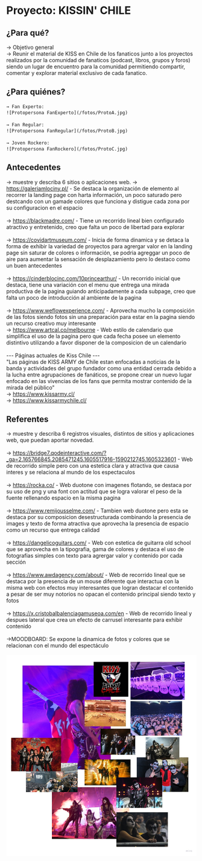 # Proyecto: KISSIN' CHILE

## ¿Para qué? 
→ Objetivo general <br>
→ Reunir el material de KISS en Chile de los fanaticos junto a los proyectos realizados por la comunidad de fanaticos (podcast, libros, grupos y foros) siendo un lugar de encuentro para la comunidad permitiendo compartir, comentar y explorar material exclusivo de cada fanatico.

## ¿Para quiénes? 
    → Fan Experto: 
    ![Protopersona FanExperto](/fotos/ProtoA.jpg)

    → Fan Regular: 
    ![Protopersona FanRegular](/fotos/ProtoB.jpg)

    → Joven Rockero: 
    ![Protopersona FanRockero](/fotos/ProtoC.jpg)    

## Antecedentes 
→ muestre y describa 6 sitios o aplicaciones web.
    → https://galeriamlociny.pl/ - Se destaca la organización de elemento al recorrer la landing page con harta información, un poco saturado pero destcando con un gamade  colores que funciona y distigue cada zona por su configuracion en el espacio <br>
    <br>
    → https://blackmadre.com/ - Tiene un recorrido lineal bien configurado atractivo y entretenido, creo que falta un poco de libertad para explorar <br>
    <br>
    → https://covidartmuseum.com/ - Inicia de forma dinamica y se detaca la forma de exhibir la variedad de proyectos para agrergar valor en la landing page sin saturar de colores o información, se podria agreggar un poco de aire para aumentar la sensación de desplazamiento pero lo destaco como un buen antecedentes <br>
    <br>
    → https://cinderblocinc.com/10princearthur/ - Un recorrido inicial que destaca, tiene una variación con el menu que entrega una mirada productiva de la pagina guiando anticipadamente a cada subpage, creo que falta un poco de introducción al ambiente de la pagina <br>
    <br>
    → https://www.weflowexperience.com/ - Aprovecha mucho la composición de las fotos siendo fotos sin una preparación para estar en la pagina siendo un recurso creativo muy interesante
    <br>
    → https://www.artcal.co/melbourne - Web estilo de calendario que simplifica el uso de la pagina pero que cada fecha posee un elemento distintivo utilizando a favor disponer de la composicion de un calendario <br>
    <br>
    --- Páginas actuales de Kiss Chile --- <br>
    "Las páginas de KISS ARMY de Chile estan enfocadas a noticias de la banda y actividades del grupo fundador como una entidad cerrada debido a la lucha entre agrupaciones de fanáticos, se propone crear un nuevo lugar enfocado en las vivencias de los fans que permita mostrar contenido de la mirada del público" <br>
    → https://www.kissarmy.cl/<br>
    → https://www.kissarmychile.cl/ <br>


## Referentes 
→ muestre y describa 6 registros visuales, distintos de sitios y aplicaciones web, que puedan aportar novedad. <br>
<br>
    → https://bridge7.qodeinteractive.com/?_ga=2.165766845.2085471245.1605517916-1590212745.1605323601 - Web de recorrido simple pero con una estetica clara y atractiva que causa interes y se relaciona al mundo de los espectaculos  <br>
    <br>
    → https://rocka.co/ - Web duotone con imagenes flotando, se destaca por su uso de png y una font con actitud que se logra valorar el peso de la fuente rellenando espacio en la misma pagina <br>
    <br>
    → https://www.remijousselme.com/ - Tambien web duotone pero esta se destaca por su composicion desestructurada combinando la presencia de images y texto de forma atractiva que aprovecha la presencia de espacio como un recurso que entrega calidad <br>
    <br>
    → https://dangelicoguitars.com/ -  Web con estetica de guitarra old school que se aprovecha en la tipografia, gama de colores y destaca el uso de fotografias simples con texto para agrergar valor y contenido por cada sección <br>
    <br>
    → https://www.awdagency.com/about/ - Web de recorrido lineal que se destaca por la presencia de un mouse diferente que interactua con la misma web con efectos muy interesantes que logran destacar el contenido a pesar de ser muy notorios no opacan el contenido principal siendo texto y fotos <br>
    <br>
    → https://x.cristobalbalenciagamuseoa.com/en - Web de recorrido lineal y despues lateral que crea un efecto de carrusel interesante para exhibir contenido <br>
<br>
    →MOODBOARD: Se expone la dinamica de fotos y colores que se relacionan con el mundo del espectáculo <br>
    <br>
    ![MoodBoard de KISS](/fotos/MoodBoard.jpg)
